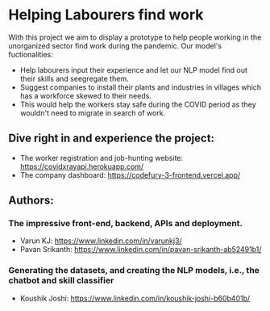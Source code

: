 # Helping Labourers find work
With this project we aim to display a prototype to help people working in the unorganized sector find work during the pandemic.
Our model's fuctionalities:
 - Help labourers input their experience and let our NLP model find out their skills and seegregate them.
 - Suggest companies to install their plants and industries in villages which has a workforce skewed to their needs.
 - This would help the workers stay safe during the COVID period as they wouldn't need to migrate in search of work.
 
 ## Dive right in and experience the project:
 
- The worker registration and job-hunting website:
https://covidxrayapi.herokuapp.com/
- The company dashboard: https://codefury-3-frontend.vercel.app/

## Authors:
### The impressive front-end, backend, APIs and deployment.
- Varun KJ: https://www.linkedin.com/in/varunkj3/ 
- Pavan Srikanth: https://www.linkedin.com/in/pavan-srikanth-ab52491b1/

### Generating the datasets, and creating the NLP models, i.e., the chatbot and skill classifier
- Koushik Joshi: https://www.linkedin.com/in/koushik-joshi-b60b401b/ 
